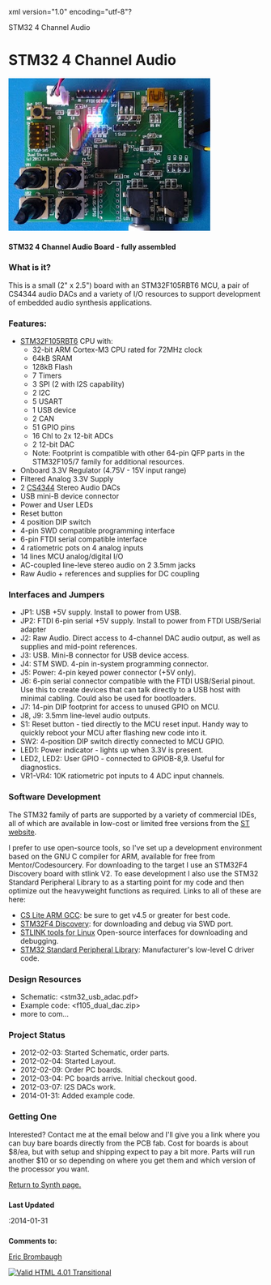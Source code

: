 xml version="1.0" encoding="utf-8"?



STM32 4 Channel Audio




# STM32 4 Channel Audio


![STM32 4 Channel Audio](stm32_usb_dac.jpg)


#### STM32 4 Channel Audio Board - fully assembled


### What is it?


This is a small (2" x 2.5") board with an STM32F105RBT6 MCU, a pair of CS4344
audio DACs and a variety of I/O resources to support development of embedded
audio synthesis applications.

### Features:


* [STM32F105RBT6](http://www.st.com/internet/com/TECHNICAL_RESOURCES/TECHNICAL_LITERATURE/DATASHEET/CD00220364.pdf)
 CPU with:
	+ 32-bit ARM Cortex-M3 CPU rated for 72MHz clock
	+ 64kB SRAM
	+ 128kB Flash
	+ 7 Timers
	+ 3 SPI (2 with I2S capability)
	+ 2 I2C
	+ 5 USART
	+ 1 USB device
	+ 2 CAN
	+ 51 GPIO pins
	+ 16 Chl to 2x 12-bit ADCs
	+ 2 12-bit DAC
	+ Note: Footprint is compatible with other 64-pin QFP parts in the
	 STM32F105/7 family for additional resources.
* Onboard 3.3V Regulator (4.75V - 15V input range)
* Filtered Analog 3.3V Supply
* 2 [CS4344](http://www.cirrus.com/en/products/cs4344-45-46-48.html) Stereo Audio DACs
* USB mini-B device connector
* Power and User LEDs
* Reset button
* 4 position DIP switch
* 4-pin SWD compatible programming interface
* 6-pin FTDI serial compatible interface
* 4 ratiometric pots on 4 analog inputs
* 14 lines MCU analog/digital I/O
* AC-coupled line-leve stereo audio on 2 3.5mm jacks
* Raw Audio + references and supplies for DC coupling


### Interfaces and Jumpers


* JP1: USB +5V supply. Install to power from USB.
* JP2: FTDI 6-pin serial +5V supply. Install to power from FTDI USB/Serial
 adapter
* J2: Raw Audio. Direct access to 4-channel DAC audio output, as well as
 supplies and mid-point references.
* J3: USB. Mini-B connector for USB device access.
* J4: STM SWD. 4-pin in-system programming connector.
* J5: Power: 4-pin keyed power connector (+5V only).
* J6: 6-pin serial connector compatible with the FTDI USB/Serial pinout.
 Use this to create devices that can talk directly to a USB host with
 minimal cabling. Could also be used for bootloaders.
* J7: 14-pin DIP footprint for access to unused GPIO on MCU.
* J8, J9: 3.5mm line-level audio outputs.
* S1: Reset button - tied directly to the MCU reset input. Handy way to
 quickly reboot your MCU after flashing new code into it.
* SW2: 4-position DIP switch directly connected to MCU GPIO.
* LED1: Power indicator - lights up when 3.3V is present.
* LED2, LED2: User GPIO - connected to GPIOB-8,9. Useful for diagnostics.
* VR1-VR4: 10K ratiometric pot inputs to 4 ADC input channels.


### Software Development


The STM32 family of parts are supported by a variety of commercial IDEs, all
of which are available in low-cost or limited free versions from the
[ST website](http://www.st.com/internet/mcu/class/1734.jsp).

I prefer to use open-source tools, so I've set up a development environment
based on the GNU C compiler for ARM, available for free from Mentor/Codesourcery.
For downloading to the target I use an STM32F4 Discovery board with stlink V2.
To ease development I also use the STM32 Standard Peripheral Library to
as a starting point for my code and then optimize out the heavyweight functions
as required. Links to all of these are here:

* [CS Lite ARM GCC](http://www.mentor.com/embedded-software/sourcery-tools/sourcery-codebench/lite-edition): be sure to get v4.5 or greater for best code.
* [STM32F4 Discovery](http://www.st.com/internet/evalboard/product/252419.jsp): for downloading and debug via SWD port.
* [STLINK tools for Linux](https://github.com/texane/stlink)
 Open-source interfaces for downloading and debugging.
* [STM32 Standard Peripheral Library](http://www.st.com/internet/com/SOFTWARE_RESOURCES/SW_COMPONENT/FIRMWARE/stm32f10x_stdperiph_lib.zip): Manufacturer's low-level C driver code.


### Design Resources


* Schematic: <stm32_usb_adac.pdf>
* Example code: <f105_dual_dac.zip>
* more to com...


### Project Status


* 2012-02-03: Started Schematic, order parts.
* 2012-02-04: Started Layout.
* 2012-02-09: Order PC boards.
* 2012-03-04: PC boards arrive. Initial checkout good.
* 2012-03-07: I2S DACs work.
* 2014-01-31: Added example code.


### Getting One


Interested? Contact me at the email below and I'll give you a link where you can
buy bare boards directly from the PCB fab. Cost for boards is about $8/ea, but with
setup and shipping expect to pay a bit more. Parts will run another $10 or so depending on
where you get them and which version of the processor you want.

[Return to Synth page.](../index.html)
##### 
**Last Updated**


:2014-01-31
##### 
**Comments to:**


[Eric Brombaugh](mailto:ebrombaugh1@cox.net)

[![Valid HTML 4.01 Transitional](http://www.w3.org/Icons/valid-html401)](http://validator.w3.org/check?uri=referer)








